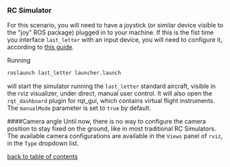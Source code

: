 ### RC Simulator

For this scenario, you will need to have a joystick (or similar device visible to the "joy" ROS package) plugged in to your machine. If this is the fist time you interface `last_letter` with an input device, you will need to configure it, according to [this guide](RCCal.md).

Running
```bash
roslaunch last_letter launcher.launch
```
will start the simulator running the `last_letter` standard aircraft, visible in the rviz visualizer, under direct, manual user control. It will also open the `rqt_dashboard` plugin for rqt_gui, which contains virtual flight instruments.
The `manualMode` parameter is set to `true` by default.

####Camera angle
Until now, there is no way to configure the camera position to stay fixed on the ground, like in most traditional RC Simulators. The available camera configurations are available in the `Views` panel of `rviz`, in the `Type` dropdown list.

[back to table of contents](../../../README.md)